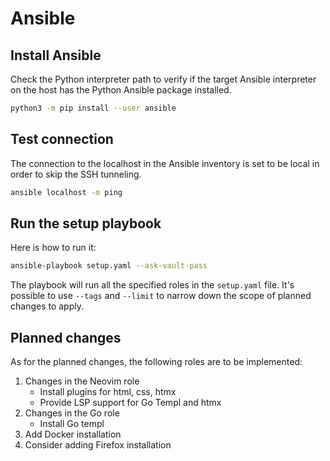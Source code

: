 # Ansible


## Install Ansible

Check the Python interpreter path to verify if the target Ansible interpreter
on the host has the Python Ansible package installed.

```sh
python3 -m pip install --user ansible
```


## Test connection

The connection to the localhost in the Ansible inventory is set to be local in
order to skip the SSH tunneling.

```sh
ansible localhost -m ping
```


## Run the setup playbook

Here is how to run it:

```sh
ansible-playbook setup.yaml --ask-vault-pass
```

The playbook will run all the specified roles in the `setup.yaml` file. It's
possible to use `--tags` and `--limit` to narrow down the scope of planned
changes to apply.


## Planned changes

As for the planned changes, the following roles are to be implemented:

1. Changes in the Neovim role
    - Install plugins for html, css, htmx
    - Provide LSP support for Go Templ and htmx
2. Changes in the Go role
    - Install Go templ
3. Add Docker installation
4. Consider adding Firefox installation
